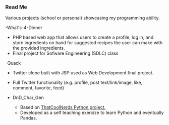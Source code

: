 ### Read Me

Various projects (school or personal) showcasing my programming ability.

-What's-4-Dinner
  - PHP based web app that allows users to create a profile, log in, and store ingredients on hand for suggested recipes the user can make with the provided ingredients.
  - Final project for Sofware Engineering (SDLC) class

-Quack
  - Twitter clone built with JSP used as Web Development final project.
  - Full Twitter functionality (e.g. profile, post text/link/image, like, comment, favorite, feed)

- DnD_Char_Gen
  - Based on [ThatCoolNerds Python project.](https://github.com/ThatCoolNerd/dnd_5e_character_generator)
  - Developed as a self teaching exercize to learn Python and eventually Pandas.
